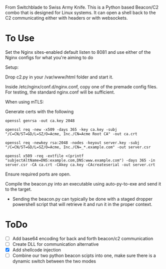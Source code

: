 From Switchblade to Swiss Army Knife. This is a Python based Beacon/C2 combo that is designed for Linux systems. It can open a shell back to the C2 communicating either with headers or with websockets.

# To Use #
Set the Nginx sites-enabled default listen to 8081 and use either of the Nginx configs for what you're aiming to do

Setup:

Drop c2.py in your /var/www/html folder and start it.

Inside /etc/nginx/conf.d/nginx.conf, copy one of the premade config files. For testing, the standard nginx.conf will be sufficient. 

When using mTLS:

Generate certs with the following

```
openssl genrsa -out ca.key 2048 

openssl req -new -x509 -days 365 -key ca.key -subj "/C=CN/ST=GD/L=SZ/O=Acme, Inc./CN=Acme Root CA" -out ca.crt

openssl req -newkey rsa:2048 -nodes -keyout server.key -subj "/C=CN/ST=GD/L=SZ/O=Acme, Inc./CN=_*.example.com" -out server.csr 

openssl x509 -req -extfile <(printf "subjectAltName=DNS:example.com,DNS:www.example.com") -days 365 -in server.csr -CA ca.crt -CAkey ca.key -CAcreateserial -out server.crt 
```
Ensure required ports are open.

Compile the beacon.py into an executable using auto-py-to-exe and send it to the target.

 - Sending the beacon.py can typically be done with a staged dropper powershell script that will retrieve it and run it in the proper context.


# ToDo #

- [ ] Add base64 encoding for back and forth beacon/c2 communication
- [ ] Create DLL for communication alternative
- [x] Add shellcode injection
- [ ] Combine our two python beacon scipts into one, make sure there is a dynamic switch between the two modes
